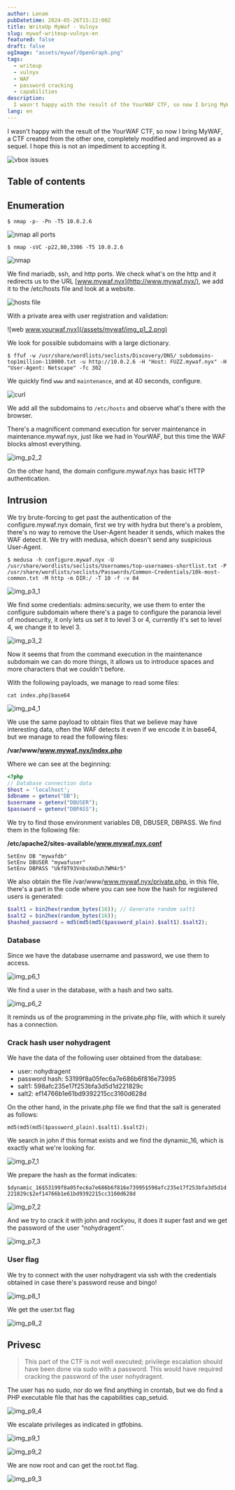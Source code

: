 ```yaml
---
author: Lenam
pubDatetime: 2024-05-26T15:22:00Z
title: WriteUp MyWaf - Vulnyx
slug: mywaf-writeup-vulnyx-en
featured: false
draft: false
ogImage: "assets/mywaf/OpenGraph.png"
tags:
  - writeup
  - vulnyx
  - WAF
  - password cracking
  - capabilities
description:
  I wasn't happy with the result of the YourWAF CTF, so now I bring MyWAF, a CTF created from the other one, completely modified and improved as a sequel. I hope this is not an impediment to accepting it.
lang: en
---
```


I wasn't happy with the result of the YourWAF CTF, so now I bring MyWAF, a CTF created from the other one, completely modified and improved as a sequel. I hope this is not an impediment to accepting it.

![vbox issues](/assets/mywaf/img_p0_1.png)

## Table of contents

## Enumeration

`$ nmap -p- -Pn -T5 10.0.2.6`

![nmap all ports](/assets/mywaf/img_p0_2.png)

`$ nmap -sVC -p22,80,3306 -T5 10.0.2.6`

![nmap](/assets/mywaf/img_p0_3.png)

We find mariadb, ssh, and http ports. We check what's on the http and it redirects us to the URL [www.mywaf.nyx](http://www.mywaf.nyx/), we add it to the /etc/hosts file and look at a website.

![hosts file](/assets/mywaf/img_p1_1.png)

With a private area with user registration and validation:

![web www.yourwaf.nyx](/assets/mywaf/img_p1_2.png)

We look for possible subdomains with a large dictionary.

`$ ffuf -w /usr/share/wordlists/seclists/Discovery/DNS/ subdomains-top1million-110000.txt -u http://10.0.2.6 -H "Host: FUZZ.mywaf.nyx" -H "User-Agent: Netscape" -fc 302`

We quickly find `www` and `maintenance`, and at 40 seconds, configure.

![curl](/assets/mywaf/img_p2_1.png)

We add all the subdomains to `/etc/hosts` and observe what's there with the browser.

There's a magnificent command execution for server maintenance in maintenance.mywaf.nyx, just like we had in YourWAF, but this time the WAF blocks almost everything.

![img_p2_2](/assets/mywaf/img_p2_2.png)

On the other hand, the domain configure.mywaf.nyx has basic HTTP authentication.

## Intrusion

We try brute-forcing to get past the authentication of the configure.mywaf.nyx domain, first we try with hydra but there's a problem, there's no way to remove the User-Agent header it sends, which makes the WAF detect it. We try with medusa, which doesn't send any suspicious User-Agent.

`$ medusa -h configure.mywaf.nyx -U /usr/share/wordlists/seclists/Usernames/top-usernames-shortlist.txt -P /usr/share/wordlists/seclists/Passwords/Common-Credentials/10k-most-common.txt -M http -m DIR:/ -T 10 -f -v 04`

![img_p3_1](/assets/mywaf/img_p3_1.png)

We find some credentials: admins:security, we use them to enter the configure subdomain where there's a page to configure the paranoia level of modsecurity, it only lets us set it to level 3 or 4, currently it's set to level 4, we change it to level 3.

![img_p3_2](/assets/mywaf/img_p3_2.png)

Now it seems that from the command execution in the maintenance subdomain we can do more things, it allows us to introduce spaces and more characters that we couldn't before.

With the following payloads, we manage to read some files:

`cat index.php|base64`

![img_p4_1](/assets/mywaf/img_p4_1.png)

We use the same payload to obtain files that we believe may have interesting data, often the WAF detects it even if we encode it in base64, but we manage to read the following files:

**/var/www/www.mywaf.nyx/index.php**

Where we can see at the beginning:
```php
<?php
// Database connection data
$host = 'localhost';
$dbname = getenv("DB");
$username = getenv("DBUSER");
$password = getenv("DBPASS");
```

We try to find those environment variables DB, DBUSER, DBPASS. We find them in the following file:

**/etc/apache2/sites-available/www.mywaf.nyx.conf**

```
SetEnv DB "mywafdb"
SetEnv DBUSER "mywafuser"
SetEnv DBPASS "Ukf8T93VnbsXmDuh7WM4r5"
```

We also obtain the file /var/www/www.mywaf.nyx/private.php, in this file, there's a part in the code where you can see how the hash for registered users is generated:

```php
$salt1 = bin2hex(random_bytes(16)); // Generate random salt1
$salt2 = bin2hex(random_bytes(16));
$hashed_password = md5(md5(md5($password_plain).$salt1).$salt2);
```

### Database

Since we have the database username and password, we use them to access.

![img_p6_1](/assets/mywaf/img_p6_1.png)

We find a user in the database, with a hash and two salts.

![img_p6_2](/assets/mywaf/img_p6_2.png)

It reminds us of the programming in the private.php file, with which it surely has a connection.

### Crack hash user nohydragent

We have the data of the following user obtained from the database:


- user: nohydragent
- password hash: 53199f8a05fec6a7e686b6f816e73995
- salt1: 598afc235e17f253bfa3d5d1d221829c
- salt2: ef14766b1e61bd9392215cc3160d628d

On the other hand, in the private.php file we find that the salt is generated as follows:

`md5(md5(md5($password_plain).$salt1).$salt2);`

We search in john if this format exists and we find the dynamic_16, which is exactly what we're looking for.

![img_p7_1](/assets/mywaf/img_p7_1.png)

We prepare the hash as the format indicates:

`$dynamic_16$53199f8a05fec6a7e686b6f816e73995$598afc235e17f253bfa3d5d1d221829c$2ef14766b1e61bd9392215cc3160d628d`

![img_p7_2](/assets/mywaf/img_p7_2.png)

And we try to crack it with john and rockyou, it does it super fast and we get the password of the user “nohydragent”.

![img_p7_3](/assets/mywaf/img_p7_3.png)

### User flag

We try to connect with the user nohydragent via ssh with the credentials obtained in case there's password reuse and bingo!

![img_p8_1](/assets/mywaf/img_p8_1.png)

We get the user.txt flag

![img_p8_2](/assets/mywaf/img_p8_2.png)

## Privesc

> This part of the CTF is not well executed; privilege escalation should have been done via sudo with a password. This would have required cracking the password of the user nohydragent.

The user has no sudo, nor do we find anything in crontab, but we do find a PHP executable file that has the capabilities cap_setuid.

![img_p9_4](/assets/mywaf/img_p9_4.png)

We escalate privileges as indicated in gtfobins.

![img_p9_1](/assets/mywaf/img_p9_1.png)

![img_p9_2](/assets/mywaf/img_p9_2.png)

We are now root and can get the root.txt flag.

![img_p9_3](/assets/mywaf/img_p9_3.png)

